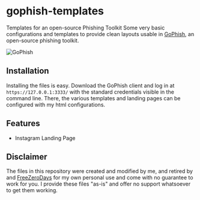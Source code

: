 # gophish-templates
Templates for an open-source Phishing Toolkit
Some very basic configurations and templates to provide clean layouts usable in [GoPhish](https://github.com/gophish/gophish), an open-source phishing toolkit.

![GoPhish](https://i.imgur.com/7Jklgjv.png)

## Installation
Installing the files is easy. Download the GoPhish client and log in at `https://127.0.0.1:3333/` with the standard credentials visible in the command line. There, the various templates and landing pages can be configured with my html configurations. 
 
## Features
* Instagram Landing Page

## Disclaimer
The files in this repository were created and modified by me, and retired by and [FreeZeroDays](https://github.com/FreeZeroDays) for my own personal use and come with no guarantee to work for you. I provide these files "as-is" and offer no support whatsoever to get them working. 
